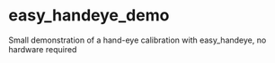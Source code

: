# easy_handeye_demo
Small demonstration of a hand-eye calibration with easy_handeye, no hardware required
